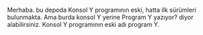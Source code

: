Merhaba. bu depoda Konsol Y programının
eski, hatta ilk sürümleri bulunmakta.
Ama burda konsol Y yerine Program Y 
yazıyor? diyor alabilirsiniz.
Konsol Y programının eski adı program Y.
